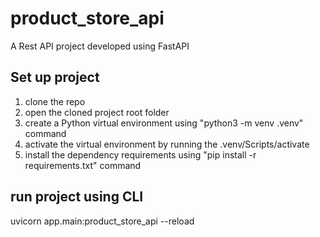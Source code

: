 # product_store_api
A Rest API project developed using FastAPI

## Set up project
1. clone the repo
2. open the cloned project root folder
3. create a Python virtual environment using "python3 -m venv .venv" command
4. activate the virtual environment by running the .venv/Scripts/activate
5. install the dependency requirements using "pip install -r requirements.txt" command

## run project using CLI
uvicorn app.main:product_store_api --reload
